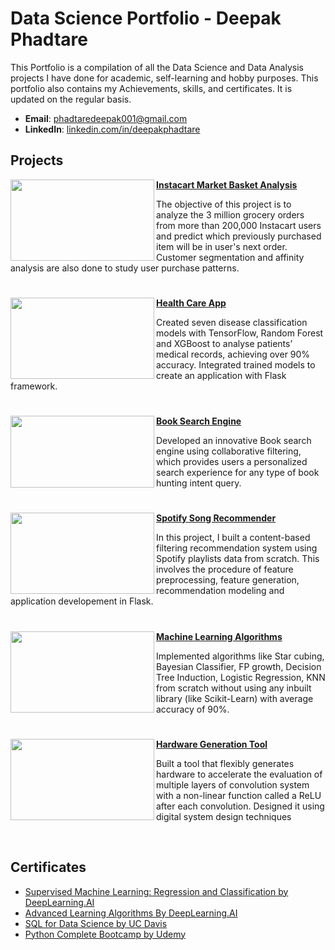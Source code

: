 # Data Science Portfolio - Deepak Phadtare

This Portfolio is a compilation of all the Data Science and Data Analysis projects I have done for academic, self-learning and hobby purposes. This portfolio also contains my Achievements, skills, and certificates. It is updated on the regular basis.

- **Email**: [phadtaredeepak001@gmail.com](phadtaredeepak001@gmail.com)
- **LinkedIn**: [linkedin.com/in/deepakphadtare](www.linkedin.com/in/deepakphadtare)

## Projects


<img align="left" width="230" height="130" src="https://github.com/deepakcr7ms7/Deepak_Portfolio/blob/main/images/instacart.png"> **[Instacart Market Basket Analysis](https://github.com/deepakcr7ms7/Instacart_Market_Analysis)**

The objective of this project is to analyze the 3 million grocery orders from more than 200,000 Instacart users and predict which previously purchased item will be in user's next order. Customer segmentation and affinity analysis are also done to study user purchase patterns.

#

<img align="left" width="230" height="130" src="https://github.com/deepakcr7ms7/Deepak_Portfolio/blob/main/images/images%20(2).JPG">**[Health Care App](https://github.com/deepakcr7ms7/Health_Care_App)**

Created seven disease classification models with TensorFlow, Random Forest and XGBoost to analyse patients’
medical records, achieving over 90% accuracy. Integrated trained models to create an application with Flask framework.

#

<img align="left" width="230" height="115" src="https://github.com/deepakcr7ms7/Deepak_Portfolio/blob/main/images/search-engine-machine-learning-60f984e149e45-sej.jpg">**[Book Search Engine](https://github.com/deepakcr7ms7/Book_search_engine)**

Developed an innovative Book search engine using collaborative filtering, which provides users a personalized search experience for any type of book hunting intent query.

#

<img align="left" width="230" height="130" src="https://github.com/deepakcr7ms7/Deepak_Portfolio/blob/main/images/download.png">**[Spotify Song Recommender](https://github.com/deepakcr7ms7/Spotify_Song_Reccomender)**

In this project, I built a content-based filtering recommendation system using Spotify playlists data from scratch. This involves the procedure of feature preprocessing, feature generation, recommendation modeling and application developement in Flask.


#

<img align="left" width="230" height="130" src="https://github.com/deepakcr7ms7/Deepak_Portfolio/blob/main/images/ML2.jpg"> **[Machine Learning Algorithms](https://github.com/deepakcr7ms7/Machine-Learning)**

Implemented algorithms like Star cubing, Bayesian Classifier, FP growth, Decision Tree Induction, Logistic Regression, KNN from scratch without using any inbuilt library (like Scikit-Learn) with average accuracy of 90%.

#

<img align="left" width="230" height="130" src="https://github.com/deepakcr7ms7/Deepak_Portfolio/blob/main/images/download.jpg">**[Hardware Generation Tool](https://github.com/deepakcr7ms7/Harware_Generation_Tool)**

Built a tool that flexibly generates hardware to accelerate the evaluation of multiple layers of
convolution system with a non-linear function called a ReLU after each convolution. Designed it using digital system design techniques

<br />

## Certificates

- [Supervised Machine Learning: Regression and Classification by DeepLearning.AI](https://github.com/deepakcr7ms7/Deepak_Portfolio/blob/main/Certificates/Coursera%20%20ML1.pdf)
- [Advanced Learning Algorithms By DeepLearning.AI](https://github.com/deepakcr7ms7/Deepak_Portfolio/blob/main/Certificates/Coursera%20ML2.pdf)
- [SQL for Data Science by UC Davis](https://github.com/deepakcr7ms7/Deepak_Portfolio/blob/main/Certificates/SQL.pdf)
- [Python Complete Bootcamp by Udemy](https://github.com/deepakcr7ms7/Deepak_Portfolio/blob/main/Certificates/Python%20Certification.pdf)
